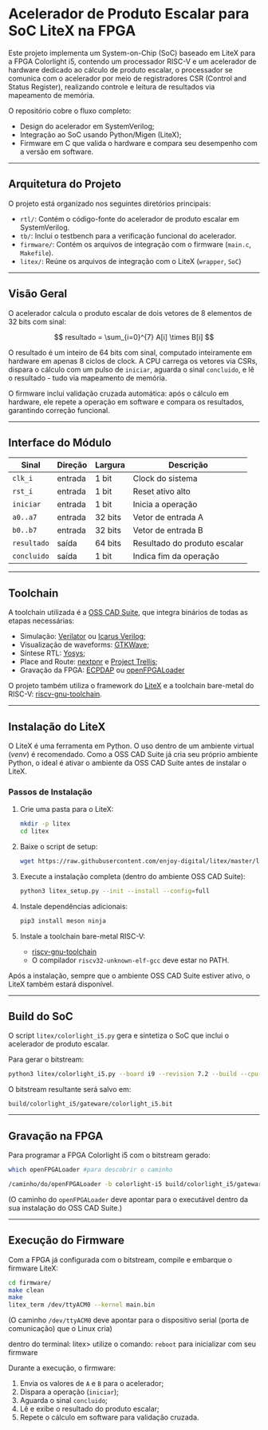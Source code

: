 # Acelerador de Produto Escalar para SoC LiteX na FPGA

Este projeto implementa um System-on-Chip (SoC) baseado em LiteX para a FPGA Colorlight i5, contendo um processador RISC-V e um acelerador de hardware dedicado ao cálculo de produto escalar, o processador se comunica com o acelerador por meio de registradores CSR (Control and Status Register), realizando controle e leitura de resultados via mapeamento de memória.

O repositório cobre o fluxo completo:
- Design do acelerador em SystemVerilog;
- Integração ao SoC usando Python/Migen (LiteX);
- Firmware em C que valida o hardware e compara seu desempenho com a versão em software.

---

## Arquitetura do Projeto

O projeto está organizado nos seguintes diretórios principais:

-   `rtl/`: Contém o código-fonte do acelerador de produto escalar em SystemVerilog.
-   `tb/`: Inclui o testbench para a verificação funcional do acelerador.
-   `firmware/`: Contém os arquivos de integração com o firmware (`main.c`, `Makefile`).
-   `litex/`: Reúne os arquivos de integração com o LiteX (`wrapper`, `SoC`) 


---

## Visão Geral

O acelerador calcula o produto escalar de dois vetores de 8 elementos de 32 bits com sinal:


$$
resultado = \sum_{i=0}^{7} A[i] \times B[i]
$$


O resultado é um inteiro de 64 bits com sinal, computado inteiramente em hardware em apenas 8 ciclos de clock. A CPU carrega os vetores via CSRs, dispara o cálculo com um pulso de `iniciar`, aguarda o sinal `concluido`, e lê o resultado - tudo via mapeamento de memória.

O firmware inclui validação cruzada automática: após o cálculo em hardware, ele repete a operação em software e compara os resultados, garantindo correção funcional.

---

## Interface do Módulo

| Sinal        | Direção | Largura | Descrição                              |
|---------------|----------|----------|----------------------------------------|
| `clk_i`       | entrada  | 1 bit    | Clock do sistema                       |
| `rst_i`       | entrada  | 1 bit    | Reset ativo alto                       |
| `iniciar`     | entrada  | 1 bit    | Inicia a operação                      |
| `a0..a7`      | entrada  | 32 bits  | Vetor de entrada A                     |
| `b0..b7`      | entrada  | 32 bits  | Vetor de entrada B                     |
| `resultado`   | saída    | 64 bits  | Resultado do produto escalar           |
| `concluido`      | saída    | 1 bit    | Indica fim da operação              |

---

## Toolchain
A toolchain utilizada é a [OSS CAD Suite](https://github.com/YosysHQ/oss-cad-suite-build), que integra binários de todas as etapas necessárias:
- Simulação: [Verilator](https://www.veripool.org/verilator/) ou [Icarus Verilog](https://steveicarus.github.io/iverilog/);
- Visualização de waveforms: [GTKWave](https://gtkwave.sourceforge.net/);
- Síntese RTL: [Yosys](https://github.com/YosysHQ/yosys);
- Place and Route: [nextpnr](https://github.com/YosysHQ/nextpnr) e [Project Trellis](https://github.com/YosysHQ/prjtrellis);
- Gravação da FPGA: [ECPDAP](https://github.com/adamgreig/ecpdap) ou [openFPGALoader](https://github.com/trabucayre/openFPGALoader)

 O projeto também utiliza o framework do [LiteX](https://github.com/enjoy-digital/litex) e a toolchain bare-metal do RISC-V: [riscv-gnu-toolchain](https://github.com/riscv-collab/riscv-gnu-toolchain/releases).

---

## Instalação do LiteX

O LiteX é uma ferramenta em Python. O uso dentro de um ambiente virtual (*venv*) é recomendado.
Como a OSS CAD Suite já cria seu próprio ambiente Python, o ideal é ativar o ambiente da OSS CAD Suite antes de instalar o LiteX.

### Passos de Instalação

1. Crie uma pasta para o LiteX:
   ```bash
   mkdir -p litex
   cd litex
   ```

2. Baixe o script de setup:
   ```bash
   wget https://raw.githubusercontent.com/enjoy-digital/litex/master/litex_setup.py
   ```

3. Execute a instalação completa (dentro do ambiente OSS CAD Suite):
   ```bash
   python3 litex_setup.py --init --install --config=full
   ```

4. Instale dependências adicionais:
   ```bash
   pip3 install meson ninja
   ```

5. Instale a toolchain bare-metal RISC-V:
   - [riscv-gnu-toolchain](https://github.com/riscv-collab/riscv-gnu-toolchain/releases)
   - O compilador `riscv32-unknown-elf-gcc` deve estar no PATH.

Após a instalação, sempre que o ambiente OSS CAD Suite estiver ativo, o LiteX também estará disponível.

---

## Build do SoC

O script `litex/colorlight_i5.py` gera e sintetiza o SoC que inclui o acelerador de produto escalar.

Para gerar o bitstream:

```bash
python3 litex/colorlight_i5.py --board i9 --revision 7.2 --build --cpu-type picorv32
```

O bitstream resultante será salvo em:

```
build/colorlight_i5/gateware/colorlight_i5.bit
```

---

## Gravação na FPGA

Para programar a FPGA Colorlight i5 com o bitstream gerado:

```bash
which openFPGALoader #para descobrir o caminho
```

```bash
/caminho/do/openFPGALoader -b colorlight-i5 build/colorlight_i5/gateware/colorlight_i5.bit
```

(O caminho do `openFPGALoader` deve apontar para o executável dentro da sua instalação do OSS CAD Suite.)

---

## Execução do Firmware

Com a FPGA já configurada com o bitstream, compile e embarque o firmware LiteX:

```bash
cd firmware/
make clean
make
litex_term /dev/ttyACM0 --kernel main.bin
```
(O caminho  `/dev/ttyACM0` deve apontar para o dispositivo serial (porta de comunicação) que o Linux cria)

dentro do terminal: litex> utilize o comando: `reboot` para inicializar com seu firmware

Durante a execução, o firmware:
1. Envia os valores de `A` e `B` para o acelerador;
2. Dispara a operação (`iniciar`);
3. Aguarda o sinal `concluido`;
4. Lê e exibe o resultado do produto escalar;
5. Repete o cálculo em software para validação cruzada.
